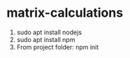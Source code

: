 # matrix-calculations

1. sudo apt install nodejs
2. sudo apt install npm
3. From project folder: npm init
